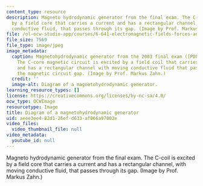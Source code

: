 ```yaml
---
content_type: resource
description: Magneto hydrodynamic generator from the final exam. The C-coil is excited
  by a field core that carries a current and has a rectangular channel, with moving
  conductive fluid, that passes through its gap. (Image by Prof. Markus Zahn.)
file: /ol-ocw-studio-app/courses/6-641-electromagnetic-fields-forces-and-motion-spring-2005/aeee3ee482d126efd633af066a97002e_6-641s05-th.jpg
file_size: 7569
file_type: image/jpeg
image_metadata:
  caption: Magnetohydrodynamic generator from the 2003 final exam ([PDF](/courses/6-641-electromagnetic-fields-forces-and-motion-spring-2005/resources/final1-1)).
    The C-core magnetic circuit is excited by a field coil that carries a current
    and has a rectangular channel with moving conductive fluid that passes through
    the magnetic circuit gap. (Image by Prof. Markus Zahn.)
  credit: ''
  image-alt: Diagram of a magnetohydrodynamic generator.
learning_resource_types: []
license: https://creativecommons.org/licenses/by-nc-sa/4.0/
ocw_type: OCWImage
resourcetype: Image
title: Diagram of a magnetohydrodynamic generator
uid: aeee3ee4-82d1-26ef-d633-af066a97002e
video_files:
  video_thumbnail_file: null
video_metadata:
  youtube_id: null
---
```

Magneto hydrodynamic generator from the final exam. The C-coil is excited by a field core that carries a current and has a rectangular channel, with moving conductive fluid, that passes through its gap. (Image by Prof. Markus Zahn.)